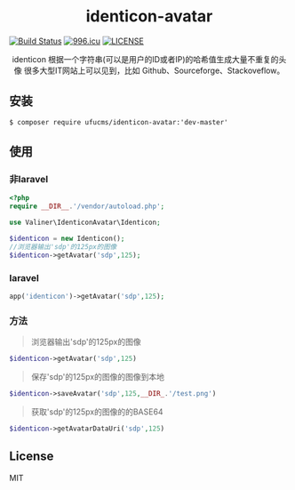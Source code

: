 <h1 align="center"> identicon-avatar </h1>

[![Build Status](https://travis-ci.org/valiner/identicon-avatar.svg?branch=master)](https://travis-ci.org/valiner/identicon-avatar)
[![996.icu](https://img.shields.io/badge/link-996.icu-red.svg)](https://996.icu)
[![LICENSE](https://img.shields.io/badge/license-Anti%20996-blue.svg)](https://github.com/996icu/996.ICU/blob/master/LICENSE)


<p align="center"> 
identicon 根据一个字符串(可以是用户的ID或者IP)的哈希值生成大量不重复的头像
很多大型IT网站上可以见到，比如 Github、Sourceforge、Stackoveflow。
</p>

## 安装

```shell
$ composer require ufucms/identicon-avatar:'dev-master'
```

## 使用
### 非laravel
```php
<?php
require __DIR__.'/vendor/autoload.php';

use Valiner\IdenticonAvatar\Identicon;

$identicon = new Identicon();
//浏览器输出'sdp'的125px的图像
$identicon->getAvatar('sdp',125);
```

### laravel
```php
app('identicon')->getAvatar('sdp',125);
```

### 方法
> 浏览器输出'sdp'的125px的图像
```php
$identicon->getAvatar('sdp',125)
```
> 保存'sdp'的125px的图像的图像到本地
```php
$identicon->saveAvatar('sdp',125,__DIR_.'/test.png')
```

> 获取'sdp'的125px的图像的的BASE64
```php
$identicon->getAvatarDataUri('sdp',125)
```




## License

MIT